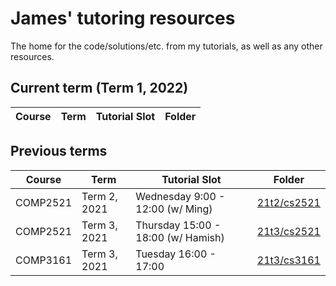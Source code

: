 # James' tutoring resources
The home for the code/solutions/etc. from my tutorials, as well as any other resources.

## Current term (Term 1, 2022)
| Course |    Term    |          Tutorial Slot           |                                      Folder                                        |
|--------|------------|----------------------------------|------------------------------------------------------------------------------------|

## Previous terms
| Course |    Term    |          Tutorial Slot           |                                      Folder                                        |
|--------|------------|----------------------------------|------------------------------------------------------------------------------------|
|COMP2521|Term 2, 2021| Wednesday 9:00 - 12:00 (w/ Ming) |[21t2/cs2521](https://github.com/jedavidson/tutoring/tree/21t2-finished/21t2/cs2521)|
|COMP2521|Term 3, 2021|Thursday 15:00 - 18:00 (w/ Hamish)|[21t3/cs2521](https://github.com/jedavidson/tutoring/tree/21t3-finished/21t3/cs2521)|
|COMP3161|Term 3, 2021|      Tuesday 16:00 - 17:00       |[21t3/cs3161](https://github.com/jedavidson/tutoring/tree/21t3-finished/21t3/cs2521)|
